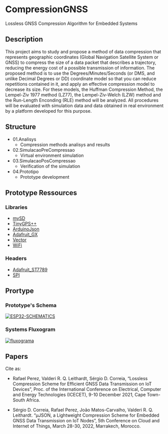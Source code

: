 # CompressionGNSS
Lossless GNSS Compression Algorithm for  Embedded Systems 

## Description
This project aims to study and propose a method of data compression that represents geographic coordinates (Global Navigation Satellite System or GNSS) to compress the size of a data packet that describes a trajectory, reducing the energy cost of a possible transmission of information. The proposed method is to use the Degrees/Minutes/Seconds (or DMS, and unlike Decimal Degrees or DD) coordinate model so that you can reduce repetitions contained in it, and apply an effective compression model to decrease its size. For these models, the Huffman Compression Method, the Lempel-Ziv 1977 method (LZ77), the Lempel-Ziv-Welch (LZW) method and the Run-Length Enconding (RLE) method will be analyzed. All procedures will be evaluated with simulation data and data obtained in real environment by a platform developed for this purpose.




## Structure

* 01.Analisys
  * Compression methods analisys and results
* 02.SimulacaoPreCompressao
  * Virtual environment simulation 
* 03.SimulacaoPosCompressao
  * Verification of the simulation 
* 04.Prototipo
  * Prototype development 


## Prototype Ressources

### Libraries
* [mySD][1]
* [TinyGPS++][2]
* [ArduinoJson][3]
* [Adafruit_GX][4]
* [Vector][6]
* [WiFi][8]

### Headers
* [Adafruit_ST7789][5]
* [SPI][7]

[1]: https://github.com/nhatuan84/esp32-micro-sdcard "mySD"
[2]: https://github.com/mikalhart/TinyGPSPlus "TinyGPS++"
[3]: https://github.com/bblanchon/ArduinoJson "ArduinoJson"
[4]: https://github.com/adafruit/Adafruit-GFX-Library "Adafruit_GX"
[5]: https://github.com/adafruit/Adafruit-ST7735-Library/blob/master/Adafruit_ST7789.h "Adafruit_ST7789"
[6]: https://github.com/janelia-arduino/Vector "Vector"
[7]: https://github.com/arduino/ArduinoCore-avr/blob/master/libraries/SPI/src/SPI.h "SPI"
[8]: https://github.com/arduino-libraries/WiFi "WiFi"



## Prortype
### Prototype's Schema
<div>
  <a href="https://ibb.co/2dFKKq1"><img src="https://i.ibb.co/SB6vvN4/ESP32-SCHEMATICS.jpg" alt="ESP32-SCHEMATICS" border="0" class="center"></a>
</div>


### Systems Fluxogram
<div>
  <a href="https://ibb.co/2PBGwB5"><img src="https://i.ibb.co/0Z3Hk3Q/fluxograma.png" alt="fluxograma" border="0" class="center"></a>
</div>


## Papers

Cite as:

* Rafael Perez, Valderi R. Q. Leithardt, Sérgio D. Correia, “Lossless Compression  Scheme for Efficient GNSS Data Transmission on IoT Devices”, Proc. of the International Conference on Electrical, Computer and Energy Technologies (ICECET), 9-10 December 2021, Cape Town-South Africa. 

* Sérgio D. Correia, Rafael Perez, João Matos-Carvalho, Valderi R. Q. Leithardt. “µJSON, a Lightweight Compression Scheme for Embedded GNSS Data Transmission on IoT Nodes”, 5th Conference on Cloud and Internet of Things, March 28-30, 2022, Marrakech, Morocco.
